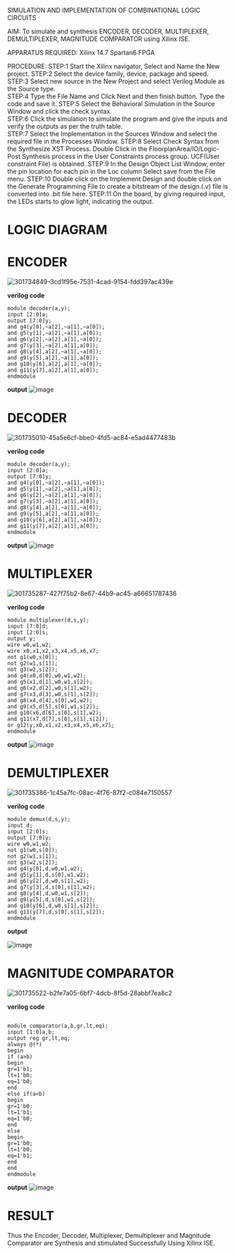 SIMULATION AND IMPLEMENTATION OF  COMBINATIONAL LOGIC CIRCUITS

AIM: 
 To simulate and synthesis ENCODER, DECODER, MULTIPLEXER, DEMULTIPLEXER, MAGNITUDE COMPARATOR using Xilinx ISE.

APPARATUS REQUIRED:
Xilinx 14.7
Spartan6 FPGA

PROCEDURE:
STEP:1  Start  the Xilinx navigator, Select and Name the New project.
STEP:2  Select the device family, device, package and speed.       
STEP:3  Select new source in the New Project and select Verilog Module as the Source type.                       
STEP:4  Type the File Name and Click Next and then finish button. Type the code and save it.
STEP:5  Select the Behavioral Simulation in the Source Window and click the check syntax.                       
STEP:6  Click the simulation to simulate the program and  give the inputs and verify the outputs as per the truth table.               
STEP:7  Select the Implementation in the Sources Window and select the required file in the Processes Window.
STEP:8  Select Check Syntax from the Synthesize  XST Process. Double Click in the  FloorplanArea/IO/Logic-Post Synthesis process in the User Constraints process group. UCF(User constraint File) is obtained. 
STEP:9  In the Design Object List Window, enter the pin location for each pin in the Loc column Select save from the File menu.
STEP:10 Double click on the Implement Design and double click on the Generate Programming File to create a bitstream of the design.(.v) file is converted into .bit file here.
STEP:11  On the board, by giving required input, the LEDs starts to glow light, indicating the output.

# LOGIC DIAGRAM

# ENCODER
![301734849-3cd1f95e-7531-4cad-9154-fdd397ac439e](https://github.com/Jayanth-T/VLSI-LAB-EXP-2/assets/106177371/e0686f04-ab98-4b23-b0f7-7bfd04004b32)

**verilog code**
~~~
module decoder(a,y);
input [2:0]a;
output [7:0]y;
and g4(y[0],~a[2],~a[1],~a[0]);
and g5(y[1],~a[2],~a[1],a[0]);
and g6(y[2],~a[2],a[1],~a[0]);
and g7(y[3],~a[2],a[1],a[0]);
and g8(y[4],a[2],~a[1],~a[0]);
and g9(y[5],a[2],~a[1],a[0]);
and g10(y[6],a[2],a[1],~a[0]);
and g11(y[7],a[2],a[1],a[0]);
endmodule

~~~
**output**
![image](https://github.com/YUVARJ-J/VLSI-LAB-EXP-2/assets/161425982/3152696e-e85f-4f5b-b8b7-865affa09b2d)


# DECODER
![301735010-45a5e6cf-bbe0-4fd5-ac84-e5ad4477483b](https://github.com/Jayanth-T/VLSI-LAB-EXP-2/assets/106177371/4a43503a-8dd4-4968-a06c-359e67030439)

**verilog code**
~~~
module decoder(a,y);
input [2:0]a;
output [7:0]y;
and g4(y[0],~a[2],~a[1],~a[0]);
and g5(y[1],~a[2],~a[1],a[0]);
and g6(y[2],~a[2],a[1],~a[0]);
and g7(y[3],~a[2],a[1],a[0]);
and g8(y[4],a[2],~a[1],~a[0]);
and g9(y[5],a[2],~a[1],a[0]);
and g10(y[6],a[2],a[1],~a[0]);
and g11(y[7],a[2],a[1],a[0]);
endmodule

~~~
**output**
![image](https://github.com/YUVARJ-J/VLSI-LAB-EXP-2/assets/161425982/3876ae67-0348-4adb-9a02-7f7fe3a8685d)


# MULTIPLEXER
![301735287-427f75b2-8e67-44b9-ac45-a66651787436](https://github.com/Jayanth-T/VLSI-LAB-EXP-2/assets/106177371/f2b7c963-4b8a-4ae6-918e-81248613eec5)

**verilog code**
~~~
module multiplexer(d,s,y);
input [7:0]d;
input [2:0]s;
output y;
wire w0,w1,w2;
wire x0,x1,x2,x3,x4,x5,x6,x7;
not g1(w0,s[0]);
not g2(w1,s[1]);
not g3(w2,s[2]);
and g4(x0,d[0],w0,w1,w2);
and g5(x1,d[1],w0,w1,s[2]);
and g6(x2,d[2],w0,s[1],w2);
and g7(x3,d[3],w0,s[1],s[2]);
and g8(x4,d[4],s[0],w1,w2);
and g9(x5,d[5],s[0],w1,s[2]);
and g10(x6,d[6],s[0],s[1],w2);
and g11(x7,d[7],s[0],s[1],s[2]);
or g12(y,x0,x1,x2,x3,x4,x5,x6,x7);
endmodule

~~~
**output**
![image](https://github.com/YUVARJ-J/VLSI-LAB-EXP-2/assets/161425982/b3dcf51a-8c58-4974-9121-d3d767478039)

# DEMULTIPLEXER
![301735386-1c45a7fc-08ac-4f76-87f2-c084e7150557](https://github.com/Jayanth-T/VLSI-LAB-EXP-2/assets/106177371/6dcb6ced-2602-4d6d-951e-3a8c22a279f7)

**verilog code**
~~~
module demux(d,s,y);
input d;
input [2:0]s;
output [7:0]y;
wire w0,w1,w2;
not g1(w0,s[0]);
not g2(w1,s[1]);
not g3(w2,s[2]);
and g4(y[0],d,w0,w1,w2);
and g5(y[1],d,s[0],w1,w2);
and g6(y[2],d,w0,s[1],w2);
and g7(y[3],d,s[0],s[1],w2);
and g8(y[4],d,w0,w1,s[2]);
and g9(y[5],d,s[0],w1,s[2]);
and g10(y[6],d,w0,s[1],s[2]);
and g11(y[7],d,s[0],s[1],s[2]);
endmodule

~~~
**output**

![image](https://github.com/YUVARJ-J/VLSI-LAB-EXP-2/assets/161425982/c93adfdf-94b4-4431-abbb-e43a407a8366)

# MAGNITUDE COMPARATOR
![301735522-b2fe7a05-6bf7-4dcb-8f5d-28abbf7ea8c2](https://github.com/Jayanth-T/VLSI-LAB-EXP-2/assets/106177371/ca9b5ed3-9b51-480a-889e-9474be9e35a1)

**verilog code**
~~~

module comparator(a,b,gr,lt,eq);
input [1:0]a,b;
output reg gr,lt,eq;
always @(*)
begin
if (a>b)
begin
gr=1'b1;
lt=1'b0;
eq=1'b0;
end
else if(a<b)
begin
gr=1'b0;
lt=1'b1;
eq=1'b0;
end
else
begin
gr=1'b0;
lt=1'b0;
eq=1'b1;
end
end
endmodule

~~~
**output**
![image](https://github.com/YUVARJ-J/VLSI-LAB-EXP-2/assets/161425982/f736b3d3-95b9-486b-87ce-69bb1322d1ce)


# RESULT
Thus the Encoder, Decoder, Multiplexer, Demultiplexer and Magnitude Comparator are Synthesis and stimulated Successfully Using Xilinx ISE.

